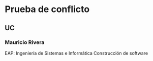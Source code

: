 # Prueba de conflicto
## UC
### Mauricio Rivera
EAP: Ingeniería de Sistemas e Informática
Construcción de software